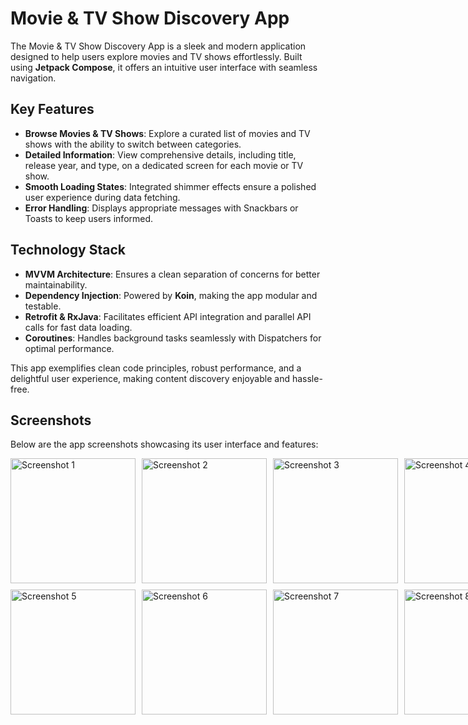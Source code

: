 # Movie & TV Show Discovery App  

The Movie & TV Show Discovery App is a sleek and modern application designed to help users explore movies and TV shows effortlessly. 
Built using **Jetpack Compose**, it offers an intuitive user interface with seamless navigation.  

## Key Features  
- **Browse Movies & TV Shows**: Explore a curated list of movies and TV shows with the ability to switch between categories.  
- **Detailed Information**: View comprehensive details, including title, release year, and type, on a dedicated screen for each movie or TV show.  
- **Smooth Loading States**: Integrated shimmer effects ensure a polished user experience during data fetching.  
- **Error Handling**: Displays appropriate messages with Snackbars or Toasts to keep users informed.  

## Technology Stack  
- **MVVM Architecture**: Ensures a clean separation of concerns for better maintainability.  
- **Dependency Injection**: Powered by **Koin**, making the app modular and testable.  
- **Retrofit & RxJava**: Facilitates efficient API integration and parallel API calls for fast data loading.  
- **Coroutines**: Handles background tasks seamlessly with Dispatchers for optimal performance.  

This app exemplifies clean code principles, robust performance, and a delightful user experience, making content discovery enjoyable and hassle-free.

## Screenshots  

Below are the app screenshots showcasing its user interface and features:  

<div style="display: grid; grid-template-columns: repeat(4, 1fr); gap: 10px;">
    <img src="https://github.com/user-attachments/assets/0bf1a508-b556-4dc0-8599-7c2d69cb26aa" alt="Screenshot 1" width="200" />
    <img src="https://github.com/user-attachments/assets/9f84b7d8-2464-4866-a150-5c01e9af417e" alt="Screenshot 2" width="200" />
    <img src="https://github.com/user-attachments/assets/cb9b3e58-6ffc-4fe6-972e-3e1dcb29c200" alt="Screenshot 3" width="200" />
    <img src="https://github.com/user-attachments/assets/19aaa36f-6f62-4496-9546-8e036fb373ea" alt="Screenshot 4" width="200" />
    <img src="https://github.com/user-attachments/assets/eb35e86f-bda4-4583-91fd-8c1182aa4eb2" alt="Screenshot 5" width="200" />
    <img src="https://github.com/user-attachments/assets/df439d3a-3e98-42d4-80ea-0f8adbb06a18" alt="Screenshot 6" width="200" />
    <img src="https://github.com/user-attachments/assets/c60d477b-3c5c-4431-a8c2-b3e75b8e862f" alt="Screenshot 7" width="200" />
    <img src="https://github.com/user-attachments/assets/7be906cc-e42a-47f9-b482-8e00d831fac0" alt="Screenshot 8" width="200" />
</div>

